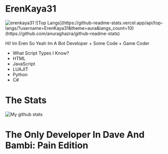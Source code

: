 # ErenKaya31
<img src="https://komarev.com/ghpvc/?username=erenkaya31&label=Profile%20views&color=0e75b6&style=flat" alt="erenkaya31" />
![Top Langs](https://github-readme-stats.vercel.app/api/top-langs/?username=ErenKaya31&theme=aura&langs_count=10)(https://github.com/anuraghazra/github-readme-stats)

Hi! Im Eren So Yeah Im A Bot Developer + Some Code + Game Coder

- What Script Types I Know?
- HTML
- JavaScript
- LUAJIT
- Python
- C#

# The Stats

![My github stats](https://github-readme-stats.vercel.app/api?username=ErenKaya31)

# The Only Developer In Dave And Bambi: Pain Edition
